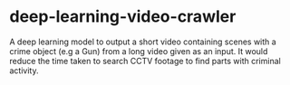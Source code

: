# deep-learning-video-crawler
A deep learning model to output a short video containing scenes with a crime object (e.g a Gun) from a long video given as an input. It would reduce the time taken to search CCTV footage to find parts with criminal activity. 
